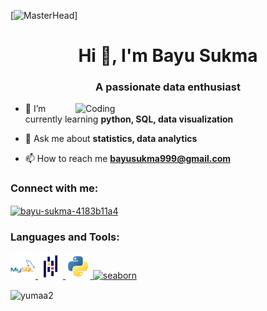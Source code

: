 [![MasterHead](https://im5.ezgif.com/tmp/ezgif-5-cd43a4592e.gif)]

<h1 align="center">Hi 👋, I'm Bayu Sukma</h1>
<h3 align="center">A passionate data enthusiast</h3>
<img align="right" alt="Coding" width="400" src="https://gifdb.com/images/high/hey-there-peach-cat-0sxrk1g5b67cleoa.gif">

- 🌱 I’m currently learning **python, SQL, data visualization**

- 💬 Ask me about **statistics, data analytics**

- 📫 How to reach me **bayusukma999@gmail.com**

<h3 align="left">Connect with me:</h3>
<p align="left">
<a href="https://linkedin.com/in/bayu-sukma-4183b11a4" target="blank"><img align="center" src="https://raw.githubusercontent.com/rahuldkjain/github-profile-readme-generator/master/src/images/icons/Social/linked-in-alt.svg" alt="bayu-sukma-4183b11a4" height="30" width="40" /></a>
</p>

<h3 align="left">Languages and Tools:</h3>
<p align="left"> <a href="https://www.mysql.com/" target="_blank" rel="noreferrer"> <img src="https://raw.githubusercontent.com/devicons/devicon/master/icons/mysql/mysql-original-wordmark.svg" alt="mysql" width="40" height="40"/> </a> <a href="https://pandas.pydata.org/" target="_blank" rel="noreferrer"> <img src="https://raw.githubusercontent.com/devicons/devicon/2ae2a900d2f041da66e950e4d48052658d850630/icons/pandas/pandas-original.svg" alt="pandas" width="40" height="40"/> </a> <a href="https://www.python.org" target="_blank" rel="noreferrer"> <img src="https://raw.githubusercontent.com/devicons/devicon/master/icons/python/python-original.svg" alt="python" width="40" height="40"/> </a> <a href="https://seaborn.pydata.org/" target="_blank" rel="noreferrer"> <img src="https://seaborn.pydata.org/_images/logo-mark-lightbg.svg" alt="seaborn" width="40" height="40"/> </a> </p>

<p><img align="center" src="https://github-readme-streak-stats.herokuapp.com/?user=yumaa2&" alt="yumaa2" /></p>
